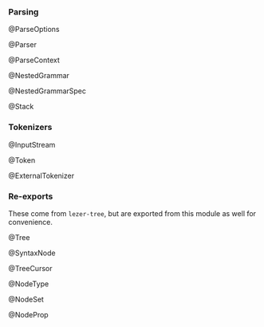 ### Parsing

@ParseOptions

@Parser

@ParseContext

@NestedGrammar

@NestedGrammarSpec

@Stack

### Tokenizers

@InputStream

@Token

@ExternalTokenizer

### Re-exports

These come from `lezer-tree`, but are exported from this module as
well for convenience.

@Tree

@SyntaxNode

@TreeCursor

@NodeType

@NodeSet

@NodeProp
